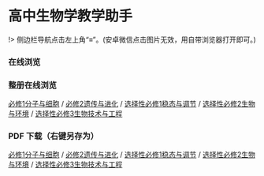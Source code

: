 # 高中生物学教学助手

!> 侧边栏导航点击左上角“≡”。(安卓微信点击图片无效，用自带浏览器打开即可。)

### 在线浏览


### 整册在线浏览

[必修1分子与细胞](https://book.pep.com.cn/1443001111191/) / [必修2遗传与进化](https://book.pep.com.cn/1443001112191/) / [选择性必修1稳态与调节](https://book.pep.com.cn/1443001131201/) / [选择性必修2生物与环境](https://book.pep.com.cn/1443001132201/) / [选择性必修3生物技术与工程](https://book.pep.com.cn/1443001133201/) 


### PDF 下载（右键另存为）

[必修1分子与细胞](https://r2-ndr.ykt.cbern.com.cn/edu_product/esp/assets/9d522562-b529-446c-9b5b-084812beee6e.pkg/pdf.pdf) / [必修2遗传与进化](https://r2-ndr.ykt.cbern.com.cn/edu_product/esp/assets/f89f0368-11c8-4a21-a767-a9102c9ce872.pkg/pdf.pdf) / [选择性必修1稳态与调节](https://r2-ndr.ykt.cbern.com.cn/edu_product/esp/assets/ec6ab12c-0b06-43a5-bf62-ee90b619f607.pkg/pdf.pdf) / [选择性必修2生物与环境](https://r2-ndr.ykt.cbern.com.cn/edu_product/esp/assets/825baab7-f0ea-4a90-9b4a-513f338e2484.pkg/pdf.pdf) / [选择性必修3生物技术与工程](https://r2-ndr.ykt.cbern.com.cn/edu_product/esp/assets/d12ff6b6-b6cd-444a-9749-4642aa350482.pkg/pdf.pdf) 